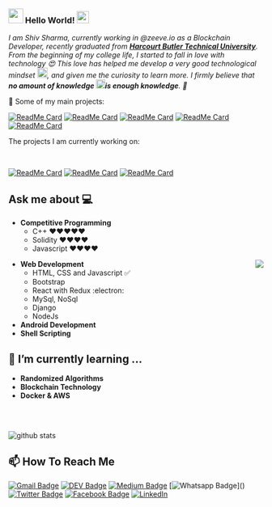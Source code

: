 ### <img src="https://github.com/axshivam/axshivam/blob/master/Assets/Hi.gif" width="29px"> Hello World!&nbsp;<img src="https://github.com/axshivam/axshivam/blob/master/Assets/Earth.gif" width="24px">

<em>I am Shiv Sharma, currently working in @zeeve.io as a Blockchain Developer, recently graduated from <a href="https://hbtu.ac.in/"><b> Harcourt Butler Technical University</b></a>. From the beginning of my college life, I started to fall in love with technology 😍 This love has helped me develop a very good technological mindset <img src="https://github.com/axshivam/axshivam/blob/master/Assets/PC.gif" height="20px"/>, and given me the curiosity to learn more. I firmly believe that **no amount of knowledge <img src="https://github.com/axshivam/axshivam/blob/master/Assets/Rocket.gif" height="18px">is enough knowledge**. 🧠</em>
<br>


🚀 Some of my main projects:

[![ReadMe Card](https://github-readme-stats.vercel.app/api/pin/?username=axshivam&repo=Customer-Management-Plateform)](https://github.com/axshivam/Customer-Management-Plateform)
[![ReadMe Card](https://github-readme-stats.vercel.app/api/pin/?username=axshivam&repo=Github-fetcher)](https://github.com/axshivam/Github-fetcher)
[![ReadMe Card](https://github-readme-stats.vercel.app/api/pin/?username=axshivam&repo=book-Record-Management)](https://github.com/axshivam/book-Record-Management)
[![ReadMe Card](https://github-readme-stats.vercel.app/api/pin/?username=axshivam&repo=Design-your-hero)](https://github.com/axshivam/Design-your-hero)
[![ReadMe Card](https://github-readme-stats.vercel.app/api/pin/?username=axshivam&repo=Calculator)](https://github.com/axshivam/Calculator)


<div><p>The projects I am currently working on: </p></div>
<br>

[![ReadMe Card](https://github-readme-stats.vercel.app/api/pin/?username=axshivam&repo=jubilant-sniffle)](https://github.com/axshivam/jubilant-sniffle)
[![ReadMe Card](https://github-readme-stats.vercel.app/api/pin/?username=axshivam&repo=Chrome-Extensions)](https://github.com/axshivam/Chrome-Extensions)
[![ReadMe Card](https://github-readme-stats.vercel.app/api/pin/?username=axshivam&repo=CodeChef-Contest)](https://github.com/axshivam/CodeChef-Contest)
<br />

## Ask me about :computer: 
- **Competitive Programming**
	- C++ ❤️❤️❤️❤️❤️
	- Solidity ❤️❤️❤️❤️
	- Javascript ❤️❤️❤️❤️

<img align="right" src="https://github.com/axshivam/axshivam/blob/master/Assets/Developer.gif"/>

- **Web Development**
	- HTML, CSS and Javascript :white_check_mark:
	- Bootstrap
	- React with Redux :electron:
	- MySql, NoSql
  - Django
  - NodeJs  
- **Android Development**
- **Shell Scripting**

## 🌱 I’m currently learning ...
- **Randomized Algorithms**
- **Blockchain Technology**
- **Docker & AWS**
<br/>
  <br/>


![github stats](https://github-readme-stats.vercel.app/api?username=axshivam&show_icons=true)



## 📫 How To Reach Me
[![Gmail Badge](https://img.shields.io/badge/-Gmail-c14438?style=flat-square&logo=Gmail&logoColor=white&link=mailto:contato.weltonf@gmail.com)](mailto:contato.shivsharmavictory@gmail.com)
[![DEV Badge](https://img.shields.io/badge/-DEV.to-000?style=flat-square&logo=dev.to&logoColor=white&link=https://dev.to/weltonfelix)](https://dev.to/axshivam)
[![Medium Badge](https://img.shields.io/badge/-Medium-000?style=flat-square&logo=Medium&logoColor=white&&link=https://medium.com/@weltonfelix)](https://medium.com/@shivsharmavictory)
[![Whatsapp Badge](https://img.shields.io/badge/-Whatsapp-4CA143?style=flat-square&labelColor=4CA143&logo=whatsapp&logoColor=white&link=https://api.whatsapp.com/send?phone=5581984434580&text=Hi!)]()
[![Twitter Badge](https://img.shields.io/badge/-Twitter-1da1f2?style=flat-square&labelColor=1da1f2&logo=twitter&logoColor=white&link=https://www.twitter.com/_weltonfelix/)](https://www.twitter.com/axshivam/)
[![Facebook Badge](https://img.shields.io/badge/-Facebook-3b5998?style=flat-square&labelColor=3b5998&logo=facebook&logoColor=white&link=https://www.facebook.com/weltonpfelix/)](https://www.facebook.com/axshivam)
<a href="https://www.linkedin.com/in/axshivam" target="_blank"><img src="https://img.shields.io/badge/LinkedIn-%230077B5.svg?&style=flat-square&logo=linkedin&logoColor=white" alt="LinkedIn"></a>

